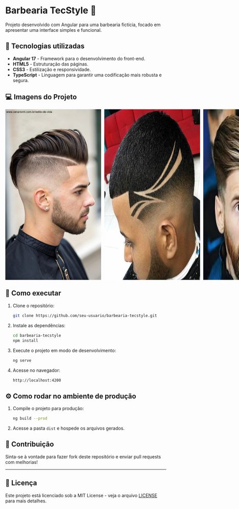 # Barbearia TecStyle 💈

Projeto desenvolvido com Angular para uma barbearia fictícia, focado em apresentar uma interface simples e funcional.

## 🚀 Tecnologias utilizadas
- **Angular 17** - Framework para o desenvolvimento do front-end.
- **HTML5** - Estruturação das páginas.
- **CSS3** - Estilização e responsividade.
- **TypeScript** - Linguagem para garantir uma codificação mais robusta e segura.

## 💻 Imagens do Projeto

<div style="display: flex; gap: 10px;">
  <img src="./1.jpg" alt="Página Inicial" width="300" height="auto">
  <img src="./2.jpg" alt="Serviços" width="300" height="auto">
  <img src="./3.jpg" alt="Contato" width="300" height="auto">
</div>

## 📂 Como executar

1. Clone o repositório:
    ```bash
    git clone https://github.com/seu-usuario/barbearia-tecstyle.git
    ```

2. Instale as dependências:
    ```bash
    cd barbearia-tecstyle
    npm install
    ```

3. Execute o projeto em modo de desenvolvimento:
    ```bash
    ng serve
    ```

4. Acesse no navegador:
    ```
    http://localhost:4200
    ```

## ⚙️ Como rodar no ambiente de produção

1. Compile o projeto para produção:
    ```bash
    ng build --prod
    ```

2. Acesse a pasta `dist` e hospede os arquivos gerados.

## 🤝 Contribuição

Sinta-se à vontade para fazer fork deste repositório e enviar pull requests com melhorias!

---

## 📄 Licença

Este projeto está licenciado sob a MIT License - veja o arquivo [LICENSE](LICENSE) para mais detalhes.
